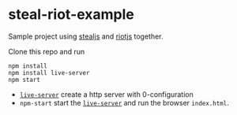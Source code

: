 # steal-riot-example

Sample project using [stealjs](http://stealjs.com) and [riotjs](https://muut.com/riotjs/) together.

Clone this repo and run 

    npm install
    npm install live-server
    npm start

* [`live-server`](https://www.npmjs.com/package/live-server) create a http server with 0-configuration
* `npm-start` start the [`live-server`](https://www.npmjs.com/package/live-server) and run the  browser `index.html`.
